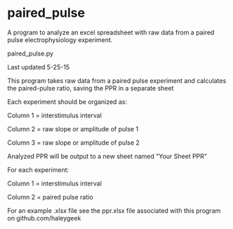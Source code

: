 # paired_pulse
A program to analyze an excel spreadsheet with raw data from a paired pulse electrophysiology experiment.

paired_pulse.py

Last updated 5-25-15

This program takes raw data from a paired pulse experiment and calculates the paired-pulse ratio, saving the PPR in a separate sheet

Each experiment should be organized as:

  Column 1 = interstimulus interval
  
  Column 2 = raw slope or amplitude of pulse 1
  
  Column 3 = raw slope or amplitude of pulse 2
  

Analyzed PPR will be output to a new sheet named "Your Sheet PPR"

  For each experiment:
  
  Column 1 = interstimulus interval
  
  Column 2 = paired pulse ratio
  
For an example .xlsx file see the ppr.xlsx file associated with this program on github.com/haleygeek 
